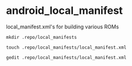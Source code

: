 android_local_manifest
======================

local_manifest.xml's for building various ROMs

`mkdir .repo/local_manifests`

`touch .repo/local_manifests/local_manifest.xml`

`gedit .repo/local_manifests/local_manifest.xml`
